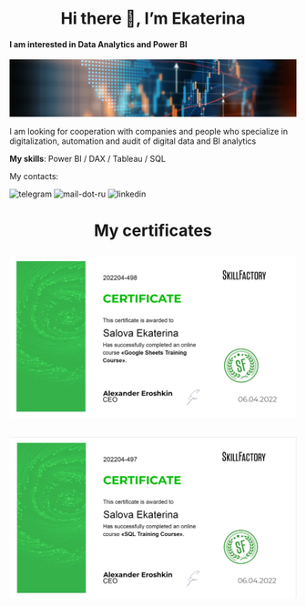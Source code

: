 <h1 align="center">Hi there 👋, I’m Ekaterina</a>


#### I am interested in Data Analytics and Power BI
![I am interested in Data Analytics and Power BI](https://github.com/SalveDA/Hello/blob/main/hero-banner.jpg)

I am looking for cooperation with companies and people who specialize in digitalization, automation and audit of digital data and BI analytics

**My skills**: Power BI / DAX / Tableau / SQL

My contacts:

<img src='https://cdn.jsdelivr.net/npm/simple-icons@3.0.1/icons/telegram.svg' alt='telegram' height='40'>

<img src='https://cdn.jsdelivr.net/npm/simple-icons@3.0.1/icons/mail-dot-ru.svg' alt='mail-dot-ru' height='40'>

<img src='https://cdn.jsdelivr.net/npm/simple-icons@3.0.1/icons/linkedin.svg' alt='linkedin' height='40'>


<!---
SalveDA/SalveDA is a ✨ special ✨ repository because its `README.md` (this file) appears on your GitHub profile.
You can click the Preview link to take a look at your changes.
--->

<h1 align="center">My certificates</a>



![1](https://github.com/SalveDA/Hello/blob/main/Google_sheets.png)

![2](https://github.com/SalveDA/Hello/blob/main/SQL.png)



